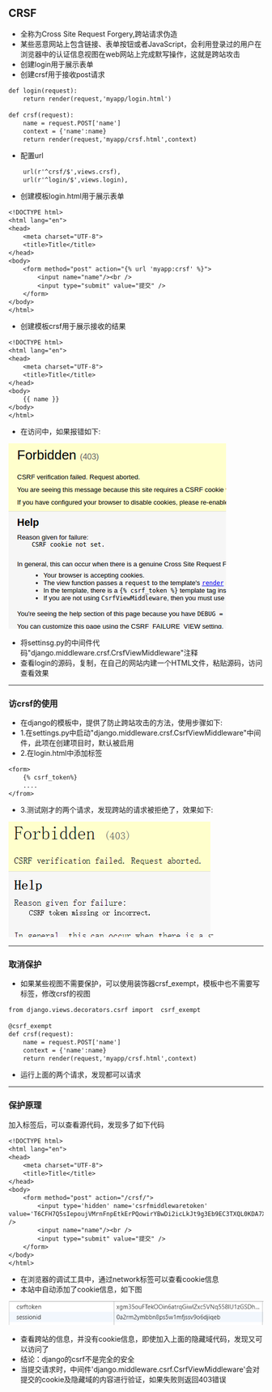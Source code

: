 ## CRSF

* 全称为Cross Site Request Forgery,跨站请求伪造
* 某些恶意网站上包含链接、表单按钮或者JavaScript，会利用登录过的用户在浏览器中的认证信息视图在web网站上完成默写操作，这就是跨站攻击
* 创建login用于展示表单
* 创建crsf用于接收post请求

```
def login(request):
    return render(request,'myapp/login.html')

def crsf(request):
    name = request.POST['name']
    context = {'name':name}
    return render(request,'myapp/crsf.html',context)
```

* 配置url

```
    url(r'^crsf/$',views.crsf),
    url(r'^login/$',views.login),
```

* 创建模板login.html用于展示表单

```
<!DOCTYPE html>
<html lang="en">
<head>
    <meta charset="UTF-8">
    <title>Title</title>
</head>
<body>
    <form method="post" action="{% url 'myapp:crsf' %}">
        <input name="name"/><br />
        <input type="submit" value="提交" />
    </form>
</body>
</html>
```

* 创建模板crsf用于展示接收的结果

```
<!DOCTYPE html>
<html lang="en">
<head>
    <meta charset="UTF-8">
    <title>Title</title>
</head>
<body>
    {{ name }}
</body>
</html>
```

* 在访问中，如果报错如下:

![](/assets/crsf.png)

* 将settinsg.py的中间件代码"django.middleware.crsf.CrsfViewMiddleware"注释
* 查看login的源码，复制，在自己的网站内建一个HTML文件，粘贴源码，访问查看效果

---

### 访crsf的使用

* 在django的模板中，提供了防止跨站攻击的方法，使用步骤如下:
* 1.在settings.py中启动"django.middleware.crsf.CsrfViewMiddleware"中间件，此项在创建项目时，默认被启用
* 2.在login.html中添加标签

```
<form>
    {% csrf_token%}
    ....
</from>

```

* 3.测试刚才的两个请求，发现跨站的请求被拒绝了，效果如下:

![](/assets/crsf1.png)-

---

### 取消保护

* 如果某些视图不需要保护，可以使用装饰器crsf\_exempt，模板中也不需要写标签，修改crsf的视图

```
from django.views.decorators.csrf import  csrf_exempt

@csrf_exempt
def crsf(request):
    name = request.POST['name']
    context = {'name':name}
    return render(request,'myapp/crsf.html',context)
```

* 运行上面的两个请求，发现都可以请求

---

### 保护原理

加入标签后，可以查看源代码，发现多了如下代码

```
<!DOCTYPE html>
<html lang="en">
<head>
    <meta charset="UTF-8">
    <title>Title</title>
</head>
<body>
    <form method="post" action="/crsf/">
        <input type='hidden' name='csrfmiddlewaretoken' value='T6CFH7Q5sIepoujVMrnFnpEtkErPQowirYBwDi2icLkJt9g3Eb9EC3TXQL0KDA7X' />
        <input name="name"/><br />
        <input type="submit" value="提交" />
    </form>
</body>
</html>
```

* 在浏览器的调试工具中，通过network标签可以查看cookie信息
* 本站中自动添加了cookie信息，如下图

![](/assets/csrf3.png)

* 查看跨站的信息，并没有cookie信息，即使加入上面的隐藏域代码，发现又可以访问了
* 结论：django的csrf不是完全的安全
* 当提交请求时，中间件'django.middleware.csrf.CsrfViewMiddleware'会对提交的cookie及隐藏域的内容进行验证，如果失败则返回403错误



